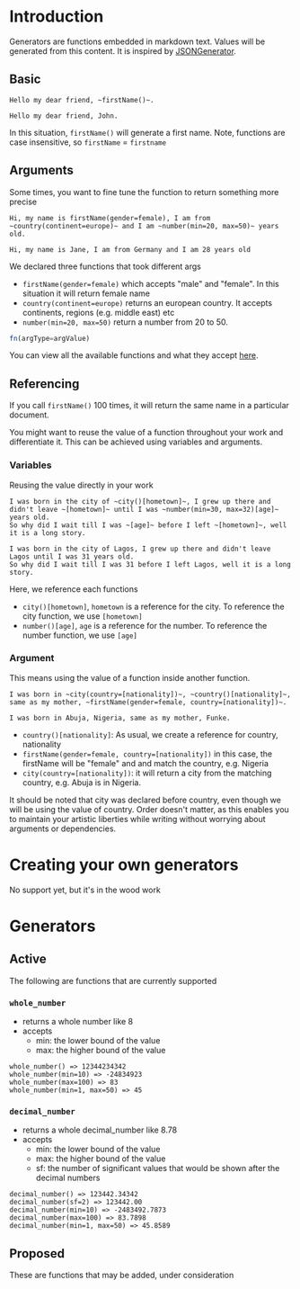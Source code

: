 # Introduction

Generators are functions embedded in markdown text. Values will be generated from this content.
It is inspired by [JSONGenerator](https://www.jsongenerator.io/).

## Basic

```
Hello my dear friend, ~firstName()~.
```
```
Hello my dear friend, John.
```
In this situation, `firstName()` will generate a first name.
Note, functions are case insensitive, so `firstName` = `firstname`

## Arguments
Some times, you want to fine tune the function to return something more precise

```
Hi, my name is firstName(gender=female), I am from ~country(continent=europe)~ and I am ~number(min=20, max=50)~ years old.
```
```
Hi, my name is Jane, I am from Germany and I am 28 years old
```

We declared three functions that took different args

- `firstName(gender=female)` which accepts "male" and "female". In this situation it will return female name
- `country(continent=europe)` returns an european country. It accepts continents, regions (e.g. middle east) etc
- `number(min=20, max=50)` return a number from 20 to 50.

```ts
fn(argType=argValue)
```

You can view all the available functions and what they accept [here](http://story-binder.adeolaade.com/generators).

## Referencing
If you call `firstName()` 100 times, it will return the same name in a particular document.

You might want to reuse the value of a function throughout your work and differentiate it. This can be achieved using variables and arguments.

### Variables

Reusing the value directly in your work

```
I was born in the city of ~city()[hometown]~, I grew up there and didn't leave ~[hometown]~ until I was ~number(min=30, max=32)[age]~ years old.
So why did I wait till I was ~[age]~ before I left ~[hometown]~, well it is a long story.
```
```
I was born in the city of Lagos, I grew up there and didn't leave Lagos until I was 31 years old.
So why did I wait till I was 31 before I left Lagos, well it is a long story.
```
Here, we reference each functions
- `city()[hometown]`, `hometown` is a reference for the city. To reference the city function, we use `[hometown]`
- `number()[age]`, `age` is a reference for the number. To reference the number function, we use `[age]`

### Argument
This means using the value of a function inside another function.

```
I was born in ~city(country=[nationality])~, ~country()[nationality]~, same as my mother, ~firstName(gender=female, country=[nationality])~.
```

```
I was born in Abuja, Nigeria, same as my mother, Funke.
```

- `country()[nationality]`: As usual, we create a reference for country, nationality
- `firstName(gender=female, country=[nationality])` in this case, the firstName will be "female" and and match the country, e.g. Nigeria
- `city(country=[nationality])`: it will return a city from the matching country, e.g. Abuja is in Nigeria.

It should be noted that city was declared before country, even though we will be using the value of country. Order doesn't matter, as this enables you to maintain your artistic liberties while writing without worrying about arguments or dependencies.

# Creating your own generators
No support yet, but it's in the wood work

# Generators

## Active
The following are functions that are currently supported

### `whole_number`

- returns a whole number like 8
- accepts
  - min: the lower bound of the value
  - max: the higher bound of the value

```
whole_number() => 12344234342
whole_number(min=10) => -24834923
whole_number(max=100) => 83
whole_number(min=1, max=50) => 45
```


### `decimal_number`

- returns a whole decimal_number like 8.78
- accepts
  - min: the lower bound of the value
  - max: the higher bound of the value
  - sf: the number of significant values that would be shown after the decimal numbers

```
decimal_number() => 123442.34342
decimal_number(sf=2) => 123442.00
decimal_number(min=10) => -2483492.7873
decimal_number(max=100) => 83.7898
decimal_number(min=1, max=50) => 45.8589
```


## Proposed
These are functions that may be added, under consideration
